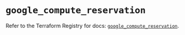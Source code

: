 # `google_compute_reservation`

Refer to the Terraform Registry for docs: [`google_compute_reservation`](https://registry.terraform.io/providers/hashicorp/google/5.22.0/docs/resources/compute_reservation).
